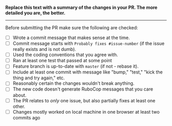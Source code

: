 **Replace this text with a summary of the changes in your PR.
The more detailed you are, the better.**

-----------------

Before submitting the PR make sure the following are checked:

* [ ] Wrote a commit message that makes sense at the time.
* [ ] Commit message starts with `Probably fixes #issue-number` (if the issue really exists and is not dumb).
* [ ] Used the coding conventions that you agree with.
* [ ] Ran at least one test that passed at some point
* [ ] Feature branch is up-to-date with `master` (if not - rebase it).
* [ ] Include at least one commit with message like "bump," "test," "kick the thing and try again," etc.
* [ ] Reasonably certain the changes wouldn't break anything.
* [ ] The new code doesn't generate RuboCop messages that you care about.
* [ ] The PR relates to *only* one issue, but also partially fixes at least one other.
* [ ] Changes mostly worked on local machine in one browser at least two commits ago
